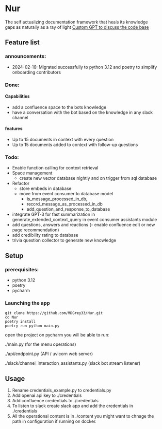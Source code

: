 # Nur
The self actualizing documentation framework that heals its knowledge gaps as naturally as a ray of light
[Custom GPT to discuss the code base](https://chat.openai.com/g/g-zKBLXtfrD-shams-nur)
## Feature list
### announcements:
- 2024-02-16: Migrated successfully to python 3.12 and poetry to simplify onboarding contributors
### Done:
#### Capabilities
- add a confluence space to the bots knowledge
- have a conversation with the bot based on the knowledge in any slack channel
#### features
- Up to 15 documents in context with every question
- Up to 15 documents added to context with follow-up questions

### Todo:
- Enable function calling for context retrieval
- Space management
  - create new vector database nightly and on trigger from sql database
- Refactor
  - store embeds in database
  - move from event consumer to database model
    - is_message_processed_in_db, 
    - record_message_as_processed_in_db 
    - add_question_and_response_to_database
- integrate GPT-3 for fast summarization in generate_extended_context_query in event consumer assistants module
- add questions, answers and reactions (- enable confluence edit or new page recommendation)
- add credibility rating to database 
- trivia question collector to generate new knowledge



## Setup
### prerequisites:
- python 3.12
- poetry
- pycharm
### Launching the app

````
git clone https://github.com/MDGrey33/Nur.git
cd Nur
poetry install
poetry run python main.py
````
open the project on pycharm you will be able to run:

./main.py (for the menu operations)

./api/endpoint.py (API / uvicorn web server)

./slack/channel_interaction_assistants.py (slack bot stream listener)

## Usage
1. Rename credentials_example.py to credentials.py
2. Add openai api key to ./credentials
2. Add confluence credentials to ./credentials
3. To listen to slack create slack app and add the credentials in ./credentials
4. All the operational content is in ./content you might want to chnage the path in configuration if running on docker.